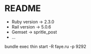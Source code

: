 # README

* Ruby version -> 2.3.0
* Rail version -> 5.0.6
* Gemset -> spritle_post
* ...

bundle exec thin start -R faye.ru -p 9292